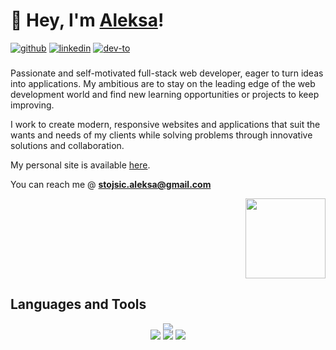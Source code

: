 # 👋 Hey, I'm [Aleksa](https://aleksa.codes)!
<a href="https://discord.com/users/220611119297986561" style="display: inline-block;" target="_blank">
  <img src=https://img.shields.io/badge/discord-%2324292e.svg?&style=for-the-badge&logo=discord&logoColor=white alt=github />
</a>
<a href="https://linkedin.com/in/aleksa-stojsic" style="display: inline-block;">
  <img src=https://img.shields.io/badge/linkedin-%231E77B5.svg?&style=for-the-badge&logo=linkedin&logoColor=white alt=linkedin />
</a>
<a href="https://dev.to/aleksa_stojsic" style="display: inline-block;" target="_blank">
  <img src=https://img.shields.io/badge/dev.to-%2324292e.svg?&style=for-the-badge&logo=dev.to&logoColor=white alt=dev-to />
</a>

###
Passionate and self-motivated full-stack web developer, eager to turn ideas into applications. My ambitious are to stay on the leading edge of the web development world and find new learning opportunities or projects to keep improving.

I work to create modern, responsive websites and applications that suit the wants and needs of my clients while solving problems through innovative solutions and collaboration.

My personal site is available [here](https://aleksa.codes). 

You can reach me @ **stojsic.aleksa@gmail.com**
<div align="right">
  <img src="https://vignette.wikia.nocookie.net/world-fighters/images/4/46/Bmo-0.png" width="128" height="128" />
</div>

## Languages and Tools  
<p align="center" style="margin-bottom: -20px;">
  <a href="https://skillicons.dev" target="_blank">
    <img src="https://skillicons.dev/icons?i=html,css,tailwind,javascript,react,typescript,next,linux,git,vscode,nodejs,mongo&theme=light" />
  </a>
</p>
<p align="center">
<img src="https://komarev.com/ghpvc/?username=aleksastojsic&style=flat-square&color=blue" />
  <a href="https://aleksa.codes" style="display: inline-block;" target="_blank">
    <img src="https://img.shields.io/badge/My-Portfolio-9cf?style=flat-square&logo=firefoxbrowser&color=blue"/>
  </a>
  <a href="https://www.buymeacoffee.com/aleksa" style="display: inline-block;" target="_blank">
    <img src="https://img.shields.io/badge/Coffee-Time-9cf?style=flat-square&logo=coffeescript&color=blue" />
  </a>
</p>
